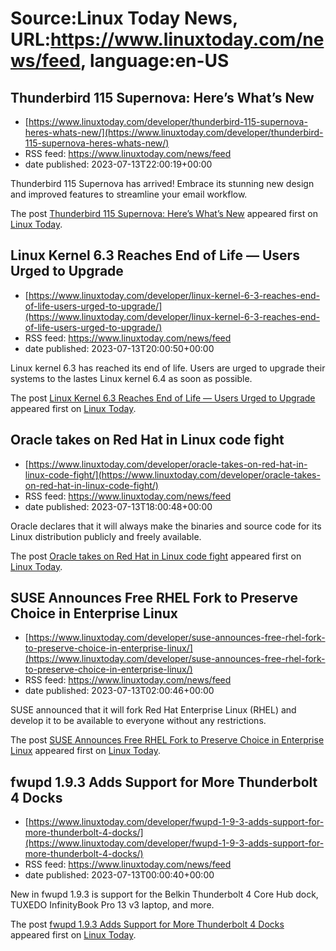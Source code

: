 # Source:Linux Today News, URL:https://www.linuxtoday.com/news/feed, language:en-US

## Thunderbird 115 Supernova: Here’s What’s New
 - [https://www.linuxtoday.com/developer/thunderbird-115-supernova-heres-whats-new/](https://www.linuxtoday.com/developer/thunderbird-115-supernova-heres-whats-new/)
 - RSS feed: https://www.linuxtoday.com/news/feed
 - date published: 2023-07-13T22:00:19+00:00

<p>Thunderbird 115 Supernova has arrived! Embrace its stunning new design and improved features to streamline your email workflow.</p>
<p>The post <a href="https://www.linuxtoday.com/developer/thunderbird-115-supernova-heres-whats-new/" rel="nofollow">Thunderbird 115 Supernova: Here’s What’s New</a> appeared first on <a href="https://www.linuxtoday.com" rel="nofollow">Linux Today</a>.</p>

## Linux Kernel 6.3 Reaches End of Life — Users Urged to Upgrade
 - [https://www.linuxtoday.com/developer/linux-kernel-6-3-reaches-end-of-life-users-urged-to-upgrade/](https://www.linuxtoday.com/developer/linux-kernel-6-3-reaches-end-of-life-users-urged-to-upgrade/)
 - RSS feed: https://www.linuxtoday.com/news/feed
 - date published: 2023-07-13T20:00:50+00:00

<p>Linux kernel 6.3 has reached its end of life. Users are urged to upgrade their systems to the lastes Linux kernel 6.4 as soon as possible.</p>
<p>The post <a href="https://www.linuxtoday.com/developer/linux-kernel-6-3-reaches-end-of-life-users-urged-to-upgrade/" rel="nofollow">Linux Kernel 6.3 Reaches End of Life — Users Urged to Upgrade</a> appeared first on <a href="https://www.linuxtoday.com" rel="nofollow">Linux Today</a>.</p>

## Oracle takes on Red Hat in Linux code fight
 - [https://www.linuxtoday.com/developer/oracle-takes-on-red-hat-in-linux-code-fight/](https://www.linuxtoday.com/developer/oracle-takes-on-red-hat-in-linux-code-fight/)
 - RSS feed: https://www.linuxtoday.com/news/feed
 - date published: 2023-07-13T18:00:48+00:00

<p>Oracle declares that it will always make the binaries and source code for its Linux distribution publicly and freely available.</p>
<p>The post <a href="https://www.linuxtoday.com/developer/oracle-takes-on-red-hat-in-linux-code-fight/" rel="nofollow">Oracle takes on Red Hat in Linux code fight</a> appeared first on <a href="https://www.linuxtoday.com" rel="nofollow">Linux Today</a>.</p>

## SUSE Announces Free RHEL Fork to Preserve Choice in Enterprise Linux
 - [https://www.linuxtoday.com/developer/suse-announces-free-rhel-fork-to-preserve-choice-in-enterprise-linux/](https://www.linuxtoday.com/developer/suse-announces-free-rhel-fork-to-preserve-choice-in-enterprise-linux/)
 - RSS feed: https://www.linuxtoday.com/news/feed
 - date published: 2023-07-13T02:00:46+00:00

<p>SUSE announced that it will fork Red Hat Enterprise Linux (RHEL) and develop it to be available to everyone without any restrictions.</p>
<p>The post <a href="https://www.linuxtoday.com/developer/suse-announces-free-rhel-fork-to-preserve-choice-in-enterprise-linux/" rel="nofollow">SUSE Announces Free RHEL Fork to Preserve Choice in Enterprise Linux</a> appeared first on <a href="https://www.linuxtoday.com" rel="nofollow">Linux Today</a>.</p>

## fwupd 1.9.3 Adds Support for More Thunderbolt 4 Docks
 - [https://www.linuxtoday.com/developer/fwupd-1-9-3-adds-support-for-more-thunderbolt-4-docks/](https://www.linuxtoday.com/developer/fwupd-1-9-3-adds-support-for-more-thunderbolt-4-docks/)
 - RSS feed: https://www.linuxtoday.com/news/feed
 - date published: 2023-07-13T00:00:40+00:00

<p>New in fwupd 1.9.3 is support for the Belkin Thunderbolt 4 Core Hub dock, TUXEDO InfinityBook Pro 13 v3 laptop, and more.</p>
<p>The post <a href="https://www.linuxtoday.com/developer/fwupd-1-9-3-adds-support-for-more-thunderbolt-4-docks/" rel="nofollow">fwupd 1.9.3 Adds Support for More Thunderbolt 4 Docks</a> appeared first on <a href="https://www.linuxtoday.com" rel="nofollow">Linux Today</a>.</p>

